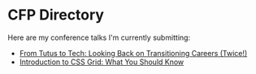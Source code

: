 # CFP Directory

Here are my conference talks I'm currently submitting:

- [From Tutus to Tech: Looking Back on Transitioning Careers (Twice!)](./from-tutus-to-tech.md)
- [Introduction to CSS Grid: What You Should Know](./introduction-to-css-grid.md)
